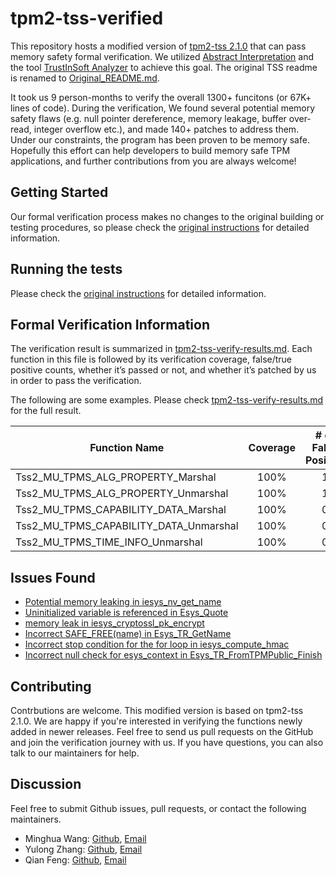 # tpm2-tss-verified

This repository hosts a modified version of [tpm2-tss
2.1.0](https://github.com/tpm2-software/tpm2-tss/tree/35c121f6814beef3dbc369e60a2ca189eb381911) 
that can pass memory safety formal verification.  We utilized [Abstract
Interpretation](https://en.wikipedia.org/wiki/Abstract_interpretation) and the
tool [TrustInSoft Analyzer](https://trust-in-soft.com) to achieve this goal. 
The original TSS readme is renamed to [Original_README.md](Original_README.md).


It took us 9 person-months to verify the overall 1300+ funcitons (or 67K+ lines
of code). During the verification, We found several potential memory safety
flaws (e.g. null pointer dereference, memory leakage, buffer over-read, integer
overflow etc.), and made 140+ patches to address them. Under our constraints,
the program has been proven to be memory safe. Hopefully this effort can help
developers to build memory safe TPM applications, and further contributions
from you are always welcome!

## Getting Started

Our formal verification process makes no changes to the original building or
testing procedures, so please check the [original
instructions](https://github.com/tpm2-software/tpm2-tss/blob/2.1.0/INSTALL.md)
for detailed information.

## Running the tests

Please check the [original instructions](https://github.com/tpm2-software/tpm2-tss/tree/2.1.0#testing) for detailed information.


## Formal Verification Information

The verification result is summarized in
[tpm2-tss-verify-results.md](tpm2-tss-verify-results.md). Each function in this
file is followed by its verification coverage, false/true positive counts,
whether it’s passed or not, and whether it’s patched by us in order to pass the
verification. 

The following are some examples. Please check
[tpm2-tss-verify-results.md](tpm2-tss-verify-results.md) for the full result. 

|Function Name|Coverage	|# of False Positive|# of True Positive|Patched or Not|
|---|:---:|:---:|:---:|:---:|
|Tss2\_MU\_TPMS\_ALG\_PROPERTY\_Marshal | 100% | 1 | 0 | No |
|Tss2\_MU\_TPMS\_ALG\_PROPERTY\_Unmarshal	| 100% | 1 | 0 | No |
|Tss2\_MU\_TPMS\_CAPABILITY\_DATA\_Marshal | 100% | 0 | 0 | No |
|Tss2\_MU\_TPMS\_CAPABILITY\_DATA\_Unmarshal | 100% | 0 | 0 | No |
|Tss2\_MU\_TPMS\_TIME\_INFO\_Unmarshal | 100% | 0 | 0 |  No |

## Issues Found

* [Potential memory leaking in iesys_nv_get_name](https://github.com/tpm2-software/tpm2-tss/issues/1361)
* [Uninitialized variable is referenced in Esys_Quote](https://github.com/tpm2-software/tpm2-tss/issues/1362)
* [memory leak in iesys_cryptossl_pk_encrypt](https://github.com/tpm2-software/tpm2-tss/issues/1380)
* [Incorrect SAFE_FREE(name) in Esys_TR_GetName](https://github.com/tpm2-software/tpm2-tss/issues/1432)
* [Incorrect stop condition for the for loop in iesys_compute_hmac](https://github.com/tpm2-software/tpm2-tss/issues/1440)
* [Incorrect null check for esys_context in Esys_TR_FromTPMPublic_Finish](https://github.com/tpm2-software/tpm2-tss/issues/1458)

## Contributing
Contrbutions are welcome. This modified version is based on tpm2-tss 2.1.0. We are happy if you're interested in verifying the functions newly added in newer releases. Feel free to send us pull requests on the GitHub and join the verification journey with us. If you have questions, you can also talk to our maintainers for help.

## Discussion

Feel free to submit Github issues, pull requests, or contact the following maintainers.

- Minghua Wang: [Github](https://github.com/MinghuaWang), [Email](mailto:wangminghua01@baidu.com)
- Yulong Zhang: [Github](https://github.com/yulongzhang), [Email](mailto:ylzhang@baidu.com)
- Qian Feng: [Github](https://github.com/qian-feng), [Email](mailto:fengqian@baidu.com)
